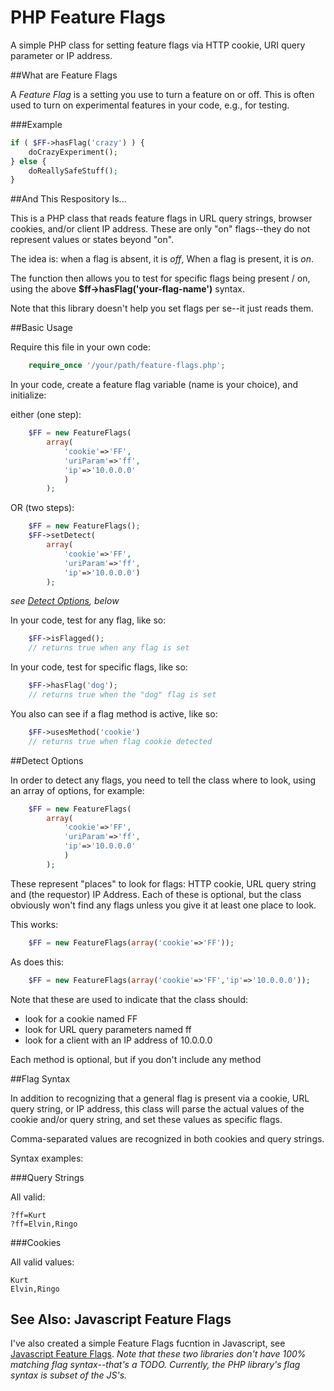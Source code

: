 PHP Feature Flags
=================

A simple PHP class for setting feature flags via HTTP cookie, URI query parameter or IP address.


##What are Feature Flags

A *Feature Flag* is a setting you use to turn a feature on or off. This is often used to turn on experimental features in your code, e.g., for testing.

###Example

```php
if ( $FF->hasFlag('crazy') ) {
    doCrazyExperiment();
} else {
    doReallySafeStuff();
}
```

##And This Respository Is...

This is a PHP class that reads feature flags in URL query strings, browser cookies, and/or client IP address. These are only "on" flags--they do not represent values or states beyond "on".

The idea is: when a flag is absent, it is *off*, When a flag is present, it is *on*.

The function then allows you to test for specific flags being present / on, using the above **$ff->hasFlag('your-flag-name')** syntax.

Note that this library doesn't help you set flags per se--it just reads them.


##Basic Usage

Require this file in your own code:

```php
    require_once '/your/path/feature-flags.php';
```

In your code, create a feature flag variable (name is your choice), and initialize:

either (one step):

```php
    $FF = new FeatureFlags(
        array(
            'cookie'=>'FF',
            'uriParam'=>'ff',
            'ip'=>'10.0.0.0'
            )
        );
```

OR (two steps):

```php
    $FF = new FeatureFlags();
    $FF->setDetect(
        array(
            'cookie'=>'FF',
            'uriParam'=>'ff',
            'ip'=>'10.0.0.0')
        );
```

*see [Detect Options](#detect-options), below*

In your code, test for any flag, like so:

```php
    $FF->isFlagged();
    // returns true when any flag is set
```

In your code, test for specific flags, like so:

```php
    $FF->hasFlag('dog');
    // returns true when the "dog" flag is set
```

You also can see if a flag method is active, like so:

```php
    $FF->usesMethod('cookie')
    // returns true when flag cookie detected
```

##Detect Options

In order to detect any flags, you need to tell the class where to look, using an array of options, for example:

```php
    $FF = new FeatureFlags(
        array(
            'cookie'=>'FF',
            'uriParam'=>'ff',
            'ip'=>'10.0.0.0'
            )
        );
```

These represent "places" to look for flags: HTTP cookie, URL query string and (the requestor) IP Address. Each of these is optional, but the class obviously won't find any flags unless you give it at least one place to look.

This works:

```php
    $FF = new FeatureFlags(array('cookie'=>'FF'));
```

As does this:
```php
    $FF = new FeatureFlags(array('cookie'=>'FF','ip'=>'10.0.0.0'));
```

Note that these are used to indicate that the class should:

* look for a cookie named FF
* look for URL query parameters named ff
* look for a client with an IP address of 10.0.0.0

Each method is optional, but if you don't include any method


##Flag Syntax

In addition to recognizing that a general flag is present via a cookie, URL query string, or IP address, this class will parse the actual values of the cookie and/or query string, and set these values as specific flags.

Comma-separated values are recognized in both cookies and query strings.


Syntax examples:

###Query Strings

All valid:

````
?ff=Kurt
?ff=Elvin,Ringo
````

###Cookies

All valid values:

````
Kurt
Elvin,Ringo
````

## See Also: Javascript Feature Flags

I've also created a simple Feature Flags fucntion in Javascript, see [Javascript Feature Flags](https://github.com/jayf/javascript-feature-flags). *Note that these two libraries don't have 100% matching flag syntax--that's a TODO. Currently, the PHP library's flag syntax is subset of the JS's.*
